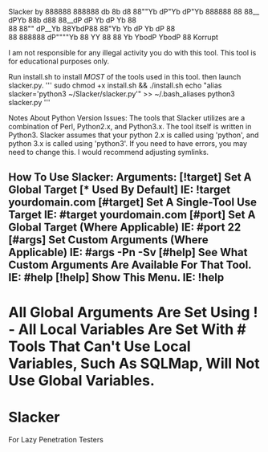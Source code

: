 Slacker by
888888 888888    db    8b    d8     88""Yb  dP"Yb   dP"Yb  888888 
  88   88__     dPYb   88b  d88     88__dP dP   Yb dP   Yb   88   
  88   88""    dP__Yb  88YbdP88     88"Yb  Yb   dP Yb   dP   88   
  88   888888 dP""""Yb 88 YY 88     88  Yb  YbodP   YbodP    88 
  Korrupt

I am not responsible for any illegal activity you do with this tool.
This tool is for educational purposes only.



Run install.sh to install *MOST* of the tools used in this tool. 
then launch slacker.py.
'''
sudo chmod +x install.sh && ./install.sh
echo "alias slacker='python3 ~/Slacker/slacker.py'" >> ~/.bash_aliases
python3 slacker.py
'''


Notes About Python Version Issues:
The tools that Slacker utilizes are a combination of Perl, Python2.x, and Python3.x.
The tool itself is written in Python3.
Slacker assumes that your python 2.x is called using 'python', and python 3.x is called using 'python3'.
If you need to have errors, you may need to change this. I would recommend adjusting symlinks.



How To Use Slacker: 
         Arguments: 
 [!target] Set A Global Target [* Used By Default]
                       IE: !target yourdomain.com
 [#target] Set A Single-Tool Use Target
                       IE: #target yourdomain.com
 [#port] Set A Global Target (Where Applicable)
                       IE: #port 22
 [#args] Set Custom Arguments (Where Applicable)
                       IE: #args -Pn -Sv
 [#help] See What Custom Arguments Are Available For That Tool.
                       IE: #help
 [!help] Show This Menu.
                       IE: !help
------------------------------------------------------------------------
All Global Arguments Are Set Using ! - All Local Variables Are Set With #
Tools That Can't Use Local Variables, Such As SQLMap, Will Not Use Global Variables.
=======
# Slacker
For Lazy Penetration Testers
